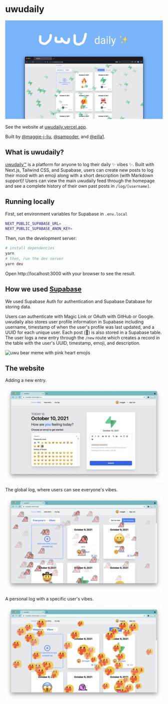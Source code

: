 # uwudaily

![website image](/public/ogimage.png)

See the website at [uwudaily.vercel.app](https://uwudaily.vercel.app).

Built by [@maggie-j-liu](https://github.com/maggie-j-liu), [@sampoder](https://github.com/sampoder), and [@eilla1](https://github.com/eilla1).

## What is uwudaily?

[uwudaily™️](https://uwudaily.vercel.app) is a platform for anyone to log their daily ✨ vibes ✨. Built with Next.js, Tailwind CSS, and Supabase, users can create new posts to log their mood with an emoji along with a short description (with Markdown support)! Users can view the main uwudaily feed through the homepage and see a complete history of their own past posts in `/log/[username]`.

## Running locally

First, set environment variables for Supabase in `.env.local`

```sh
NEXT_PUBLIC_SUPABASE_URL=
NEXT_PUBLIC_SUPABASE_ANON_KEY=
```

Then, run the development server:

```sh
# install dependencies
yarn
# then, run the dev server
yarn dev
```

Open http://localhost:3000 with your browser to see the result.

## How we used [Supabase](https://supabase.io)

We used Supabase Auth for authentication and Supabase Database for storing data.

Users can authenticate with Magic Link or OAuth with GitHub or Google. uwudaily also stores user profile information in Supabase including username, timestamp of when the user's profile was last updated, and a UUID for each unique user. Each post (🤠) is also stored in a Supabase table. The user logs a new entry through the `/new` route which creates a record in the table with the user's UUID, timestamp, emoji, and description.

![uwu bear meme with pink heart emojis](https://user-images.githubusercontent.com/72365100/136679198-bb72db44-129d-4980-851e-a57bcd1d5553.jpg)

## The website

Adding a new entry.

![image of adding a new entry](/assets/adding_new_entry.png)

The global log, where users can see everyone's vibes.

![image of global log](/assets/global_log.png)

A personal log with a specific user's vibes.

![image of personal log](/assets/personal_log.png)
